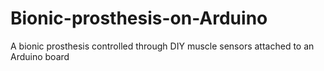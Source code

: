 # Bionic-prosthesis-on-Arduino
A bionic prosthesis controlled through DIY muscle sensors attached to an Arduino board
